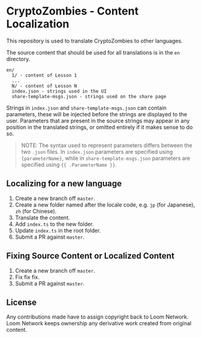 # CryptoZombies - Content Localization

This repository is used to translate CryptoZombies to other languages.

The source content that should be used for all translations is in the `en` directory.

```
en/
  1/ - content of Lesson 1
  ...
  N/ - content of Lesson N
  index.json - strings used in the UI
  share-template-msgs.json - strings used on the share page
```

Strings in `index.json` and `share-template-msgs.json` can contain parameters,
these will be injected before the strings are displayed to the user. Parameters
that are present in the source strings may appear in any position in the
translated strings, or omitted entirely if it makes sense to do so.

>NOTE: The syntax used to represent parameters differs between the two `.json`
>      files. In `index.json` parameters are specified using `{parameterName}`,
>      while in `share-template-msgs.json` parameters are specified using
>      `{{ .ParameterName }}`.

## Localizing for a new language
1. Create a new branch off `master`.
2. Create a new folder named after the locale code, e.g. `jp` (for Japanese), `zh` (for Chinese).
3. Translate the content.
4. Add `index.ts` to the new folder.
5. Update `index.ts` in the root folder.
6. Submit a PR against `master`.

## Fixing Source Content or Localized Content
1. Create a new branch off `master`.
2. Fix fix fix.
3. Submit a PR against `master`.



## License

Any contributions made have to assign copyright back to Loom Network. Loom Network keeps ownership any derivative work created from original content.